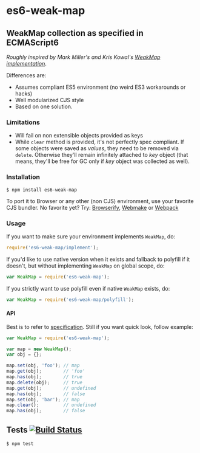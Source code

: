 # es6-weak-map

















































<extoc></extoc>

## WeakMap collection as specified in ECMAScript6

_Roughly inspired by Mark Miller's and Kris Kowal's [WeakMap implementation](https://github.com/drses/weak-map)_.

Differences are:
- Assumes compliant ES5 environment (no weird ES3 workarounds or hacks)
- Well modularized CJS style
- Based on one solution.

### Limitations

- Will fail on non extensible objects provided as keys
- While `clear` method is provided, it's not perfectly spec compliant. If some objects were saved as _values_, they need to be removed via `delete`. Otherwise they'll remain infinitely attached to _key_ object (that means, they'll be free for GC only if _key_ object was collected as well).

### Installation

	$ npm install es6-weak-map

To port it to Browser or any other (non CJS) environment, use your favorite CJS bundler. No favorite yet? Try: [Browserify](http://browserify.org/), [Webmake](https://github.com/medikoo/modules-webmake) or [Webpack](http://webpack.github.io/)

### Usage

If you want to make sure your environment implements `WeakMap`, do:

```javascript
require('es6-weak-map/implement');
```

If you'd like to use native version when it exists and fallback to polyfill if it doesn't, but without implementing `WeakMap` on global scope, do:

```javascript
var WeakMap = require('es6-weak-map');
```

If you strictly want to use polyfill even if native `WeakMap` exists, do:

```javascript
var WeakMap = require('es6-weak-map/polyfill');
```

#### API

Best is to refer to [specification](http://people.mozilla.org/~jorendorff/es6-draft.html#sec-weakmap-objects). Still if you want quick look, follow example:

```javascript
var WeakMap = require('es6-weak-map');

var map = new WeakMap();
var obj = {};

map.set(obj, 'foo'); // map
map.get(obj);        // 'foo'
map.has(obj);        // true
map.delete(obj);     // true
map.get(obj);        // undefined
map.has(obj);        // false
map.set(obj, 'bar'); // map
map.clear();         // undefined
map.has(obj);        // false
```

## Tests [![Build Status](https://travis-ci.org/medikoo/es6-weak-map.png)](https://travis-ci.org/medikoo/es6-weak-map)

	$ npm test
